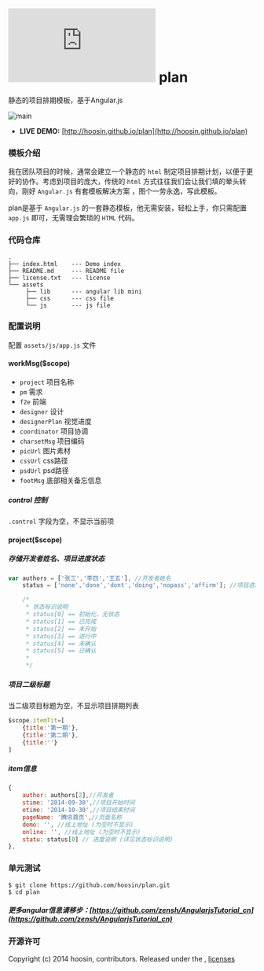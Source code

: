 
![](http://www.easyicon.net/api/resize_png_new.php?id=1097043&size=32) plan  
====

静态的项目排期模板，基于Angular.js 

![main](https://raw.githubusercontent.com/hoosin/plan/master/assets/main.jpg)

- **LIVE DEMO:** [http://hoosin.github.io/plan](http://hoosin.github.io/plan)

### 模板介绍

我在团队项目的时候，通常会建立一个静态的 ```html``` 制定项目排期计划，以便于更好的协作。考虑到项目的庞大，传统的 ```html``` 方式往往我们会让我们填的晕头转向，刚好 ```Angular.js``` 有套模板解决方案 ，图个一劳永逸，写此模板。

plan是基于 ```Angular.js``` 的一套静态模板，他无需安装，轻松上手，你只需配置 ``` app.js ``` 即可，无需理会繁琐的 ```HTML``` 代码。

### 代码仓库

```
.
├── index.html    --- Demo index
├── README.md     --- README file
├── license.txt   --- license
└── assets
     ├── lib      --- angular lib mini
     ├── css      --- css file
     └── js       --- js file
```

### 配置说明

配置 ```assets/js/app.js``` 文件

#### workMsg($scope)

- ```project```      项目名称
- ```pm```           需求
- ```f2e```          前端
- ```designer```     设计
- ```designerPlan``` 视觉进度
- ```coordinator```  项目协调
- ```charsetMsg```   项目编码
- ```picUrl```       图片素材
- ```cssUrl```       css路径
- ```psdUrl```       psd路径
- ```footMsg```      底部相关备忘信息

##### control 控制

```.control``` 字段为空，不显示当前项

#### project($scope)

##### 存储开发者姓名、项目进度状态

```js
var authors = ['张三','李四','王五'], //开发者姓名
	status = ['none','done','dont','doing','nopass','affirm']; //项目进度状态

	/*
	 * 状态标识说明
	 * status[0] == 初始化，无状态
	 * status[1] == 已完成
	 * status[2] == 未开始
	 * status[3] == 进行中
	 * status[4] == 未确认
	 * status[5] == 已确认
	 * 
	 */ 
```

##### 项目二级标题

当二级项目标题为空，不显示项目排期列表

```js
$scope.itemTit=[
	{title:'第一期'},
	{title:'第二期'},
	{title:''}
] 
```

##### item信息 

```js
{
	author: authors[2],//开发者
	stime: '2014-09-30',//项目开始时间
	etime: '2014-10-30',//项目结束时间
	pageName: '腾讯首页',//页面名称
	demo: '', //线上地址 (为空时不显示)
	online: '', //线上地址 (为空时不显示)
	statu: status[0] // 进度说明 (详见状态标识说明)
},
```

### 单元测试  

```
$ git clone https://github.com/hoosin/plan.git
$ cd plan
```


##### 更多angular信息请移步：[https://github.com/zensh/AngularjsTutorial_cn](https://github.com/zensh/AngularjsTutorial_cn)

### 开源许可

Copyright (c) 2014 hoosin, contributors.
Released under the ,  [licenses](https://raw.githubusercontent.com/hoosin/plan/master/LICENSE)
